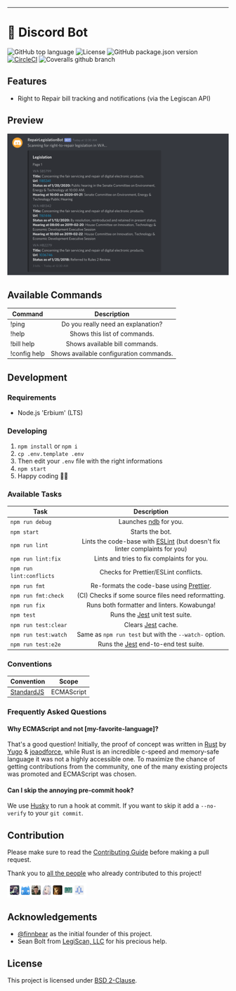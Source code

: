 <p align="center">
  <img src="https://raw.githubusercontent.com/fixmyrights/discord-bot/master/.github/logo.png" width="200px" alt=""/>
</p>

<hr>

# 🤖 Discord Bot

![GitHub top language](https://img.shields.io/github/languages/top/fixmyrights/discord-bot)
![License](https://img.shields.io/github/license/fixmyrights/discord-bot)
![GitHub package.json version](https://img.shields.io/github/package-json/v/fixmyrights/discord-bot)
[![CircleCI](https://img.shields.io/circleci/build/github/fixmyrights/discord-bot)](https://circleci.com/gh/fixmyrights/discord-bot)
![Coveralls github branch](https://img.shields.io/coveralls/github/fixmyrights/discord-bot/master)

## Features

- Right to Repair bill tracking and notifications (via the Legiscan API)

## Preview

![Preview](.github/preview-v2.png)

## Available Commands

| Command                      |                    Description                     |
| ---------------------------- | :------------------------------------------------: |
| !ping                        |         Do you really need an explanation?         |
| !help                        |              Shows this list of commands.          |
| !bill help                   |           Shows available bill commands.           |
| !config help                 |        Shows available configuration commands.     |

## Development

### Requirements

- Node.js 'Erbium' (LTS)

### Developing

1. `npm install` or `npm i`
2. `cp .env.template .env`
3. Then edit your `.env` file with the right informations
4. `npm start`
5. Happy coding 🎉🙌

### Available Tasks

| Task                     |                                            Description                                             |
| ------------------------ | :------------------------------------------------------------------------------------------------: |
| `npm run debug`          |                  Launches [ndb](https://github.com/GoogleChromeLabs/ndb) for you.                  |
| `npm start`              |                                          Starts the bot.                                           |
| `npm run lint`           | Lints the code-base with [ESLint](https://eslint.org/) (but doesn't fix linter complaints for you) |
| `npm run lint:fix`       |                             Lints and tries to fix complaints for you.                             |
| `npm run lint:conflicts` |                               Checks for Prettier/ESLint conflicts.                                |
| `npm run fmt`            |                  Re-formats the code-base using [Prettier](https://prettier.io/).                  |
| `npm run fmt:check`      |                        (CI) Checks if some source files need reformatting.                         |
| `npm run fix`            |                            Runs both formatter and linters. Kowabunga!                             |
| `npm test`               |                        Runs the [Jest](https://jestjs.io/) unit test suite.                        |
| `npm run test:clear`     |                              Clears [Jest](https://jestjs.io/) cache.                              |
| `npm run test:watch`     |                       Same as `npm run test` but with the `--watch-` option.                       |
| `npm run test:e2e`       |                     Runs the [Jest](https://jestjs.io/) end-to-end test suite.                     |

### Conventions

| Convention                                      | Scope      |
| ----------------------------------------------- | ---------- |
| [StandardJS](https://standardjs.com/rules.html) | ECMAScript |

### Frequently Asked Questions

#### Why ECMAScript and not [my-favorite-language]?

That's a good question! Initially, the proof of concept was written in [Rust](https://www.rust-lang.org/) by [Yugo](https://github.com/x47188) & [joaodforce](https://github.com/joaodforce), while Rust is an incredible c-speed and memory-safe language it was not a highly accessible one. To maximize the chance of getting contributions from the community, one of the many existing projects was promoted and ECMAScript was chosen.

#### Can I skip the annoying pre-commit hook?

We use [Husky](https://github.com/typicode/husky) to run a hook at commit.
If you want to skip it add a `--no-verify` to your `git commit`.

## Contribution

Please make sure to read the [Contributing Guide](https://github.com/fixmyrights/discord-bot/blob/master/.github/CONTRIBUTING.md) before making a pull request.

Thank you to [all the people](https://github.com/fixmyrights/discord-bot/graphs/contributors) who already contributed to this project!

<a href="https://github.com/fixmyrights/discord-bot/graphs/contributors"><img src=".github/contributors.png" width="181px" alt=""/></a>

## Acknowledgements

- [@finnbear](https://www.gitlab.com/finnbear) as the initial founder of this project.
- Sean Bolt from [LegiScan, LLC](https://legiscan.com/) for his precious help.

## License

This project is licensed under [BSD 2-Clause](https://spdx.org/licenses/BSD-2-Clause.html).
